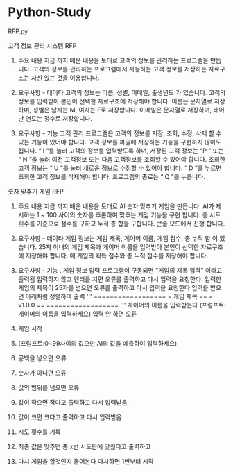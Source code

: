 # Python-Study

RFP.py

고객 정보 관리 시스템 RFP

1. 주요 내용
지금 까지 배운 내용을 토대로 고객의 정보를 관리하는 프로그램을 만듭니다.
고객의 정보를 관리하는 프로그램에서 사용하는 고객 정보를 저장하는 자료구조는 자신 있는 것을 이용합니다.

2. 요구사항 - 데이타
고객의 정보는 이름, 성별, 이메일, 출생년도 가 있습니다.
고객의 정보를 입력받아 본인이 선택한 자료구조에 저장해야 합니다.
이름은 문자열로 저장하며, 성별은 남자는 M, 여자는 F로 저장합니다.
이메일은 문자열로 저장하며, 태어난 연도는 정수로 저장합니다.

2. 요구사항 - 기능
고객 관리 프로그램은 고객의 정보를 저장, 조회, 수정, 삭제 할 수 있는 기능이 있어야 합니다.
고객 정보를 파일에 저장하는 기능을 구현하지 않아도 됩니다.
“ I ”를 눌러 고객의 정보를 입력받도록 하며,
저장된 고객 정보는 “P ” 또는 “ N ”을 눌러 이전 고객정보 또는 다음 고객정보를 조회할 수 있어야 합니다.
조회한 고객 정보는 “ U ”를 눌러 새로운 정보로 수정할 수 있어야 합니다.
“ D ”를 누르면 조회한 고객 정보를 삭제해야 합니다.
프로그램의 종료는 “ Q ”를 누릅니다.

숫자 맞추기 게임 RFP

1. 주요 내용
지금 까지 배운 내용을 토대로 AI 숫자 맞추기 게임을 만듭니다.
AI가 제시하는 1 ~ 100 사이의 숫자를 추론하여 맞추는 게임 기능을 구현 합니다.
총 시도 횟수를 기준으로 점수를 구하고 누적 총 합을 구합니다.
콘솔 모드에서 진행 합니다.

2. 요구사항 - 데이타
게임 정보는 게임 제목, 게이머 이름, 게임 점수, 총 누적 합 이 있습니다.
25자 이내의 게임 제목과 게이머 이름을 입력받아 본인이 선택한 자료구조에 저장해야 합니다.
매 게임의 획득 점수와 총 누적 점수를 저장해야 합니다.

3. 요구사항 - 기능
. 게임 정보 입력
프로그램이 구동되면 "게임의 제목 입력" 이라고 출력됨
입력하지 않고 엔터를 치면 오류를 출력하고 다시 입력을 요청한다.
입력한 게임의 제목이 25자를 넘으면 오류를 출력하고 다시 입력을 요청한다
입력을 받으면 아래처럼 정렬하여 출력
''' ================== = 게임 제목 == = v1.0.0 == ================== '''
게이머의 이름을 입력받는다 (프럼프트:게이머의 이름을 입력하세요)
입력 안 하면 오류

4. 게임 시작 
  1. (프럼프트:0~99사이의 값으만 AI의 값을 예측하여 입력하세요)
  2. 공백을 넣으면 오류
  3. 숫자가 아니면 오류
  4. 값의 범위를 넘으면 오류
  5. 값이 작으면 작다고 출력하고 다시 입력받음
  6. 값이 크면 크다고 출력하고 다시 입력받음
  7. 시도 횟수를 기록
  8. 최종 값을 맞추면 총 x번 시도만에 맞췄다고 출력하고
  9. 다시 게임을 할것인지 물어본다 다시하면 1번부터 시작
